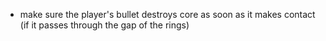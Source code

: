 - make sure the player's bullet destroys core as soon as it makes contact (if it passes through the gap of the rings)
